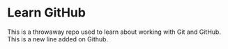 # Learn GitHub  
This is a throwaway repo used to learn about working with Git and GitHub.
This is a new line added on Github.
